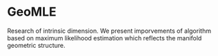 # GeoMLE

Research of intrinsic dimension. We present imporvements of algorithm based on maximum likelihood estimation which reflects the manifold geometric structure. 
